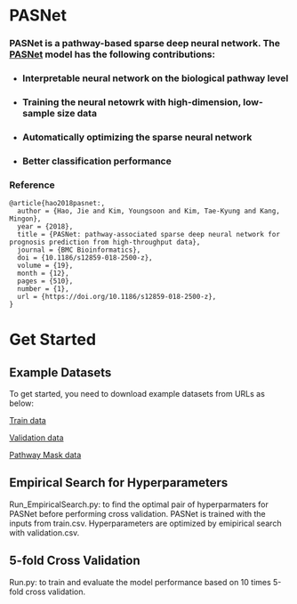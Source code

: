 # PASNet
### PASNet is a pathway-based sparse deep neural network. The [PASNet](https://doi.org/10.1186/s12859-018-2500-z) model has the following contributions:
* ### Interpretable neural network on the biological pathway level
* ### Training the neural netowrk with high-dimension, low-sample size data 
* ### Automatically optimizing the sparse neural network
* ### Better classification performance

### Reference
```
@article{hao2018pasnet:,
  author = {Hao, Jie and Kim, Youngsoon and Kim, Tae-Kyung and Kang, Mingon},
  year = {2018},
  title = {PASNet: pathway-associated sparse deep neural network for prognosis prediction from high-throughput data},
  journal = {BMC Bioinformatics},
  doi = {10.1186/s12859-018-2500-z},
  volume = {19},
  month = {12},
  pages = {510},
  number = {1},
  url = {https://doi.org/10.1186/s12859-018-2500-z},
}
```
# Get Started
## Example Datasets
To get started, you need to download example datasets from URLs as below:

[Train data](http://dataxlab.org/PASNet/train.csv) 

[Validation data](http://dataxlab.org/PASNet/validation.csv)

[Pathway Mask data](http://dataxlab.org/PASNet/pathway_mask.csv)

## Empirical Search for Hyperparameters 
Run_EmpiricalSearch.py: to find the optimal pair of hyperparmaters for PASNet before performing cross validation. PASNet is trained with the inputs from train.csv. Hyperparameters are optimized by emipirical search with validation.csv.
## 5-fold Cross Validation
Run.py: to train and evaluate the model performance based on 10 times 5-fold cross validation.
